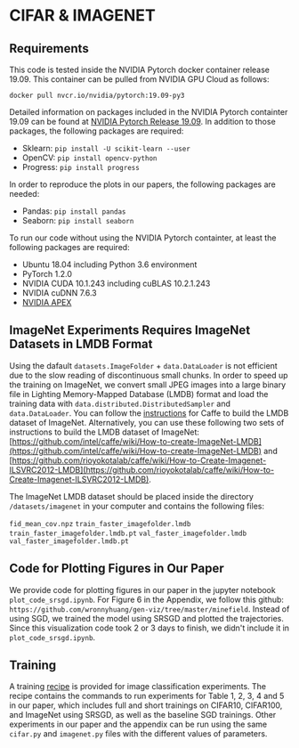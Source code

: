 # CIFAR & IMAGENET

## Requirements
This code is tested inside the NVIDIA Pytorch docker container release 19.09. This container can be pulled from NVIDIA GPU Cloud as follows:

`docker pull nvcr.io/nvidia/pytorch:19.09-py3`

Detailed information on packages included in the NVIDIA Pytorch containter 19.09 can be found at [NVIDIA Pytorch Release 19.09](https://docs.nvidia.com/deeplearning/frameworks/pytorch-release-notes/rel_19-09.html#rel_19-09). In addition to those packages, the following packages are required:

- Sklearn: `pip install -U scikit-learn --user`
- OpenCV: `pip install opencv-python`
- Progress: `pip install progress`

In order to reproduce the plots in our papers, the following packages are needed:

- Pandas: `pip install pandas`
- Seaborn: `pip install seaborn`

To run our code without using the NVIDIA Pytorch containter, at least the following packages are required:

- Ubuntu 18.04 including Python 3.6 environment
- PyTorch 1.2.0
- NVIDIA CUDA 10.1.243 including cuBLAS 10.2.1.243
- NVIDIA cuDNN 7.6.3
- [NVIDIA APEX](https://github.com/NVIDIA/apex)

## ImageNet Experiments Requires ImageNet Datasets in LMDB Format
Using the dafault `datasets.ImageFolder` + `data.DataLoader` is not efficient due to the slow reading of discontinuous small chunks. In order to speed up the training on ImageNet, we convert small JPEG images into a large binary file in Lighting Memory-Mapped Database (LMDB) format and load the training data with `data.distributed.DistributedSampler` and `data.DataLoader`. You can follow the [instructions](http://caffe.berkeleyvision.org/gathered/examples/imagenet.html) for Caffe to build the LMDB dataset of ImageNet. Alternatively, you can use these following two sets of instructions to build the LMDB dataset of ImageNet:[https://github.com/intel/caffe/wiki/How-to-create-ImageNet-LMDB](https://github.com/intel/caffe/wiki/How-to-create-ImageNet-LMDB) and [https://github.com/rioyokotalab/caffe/wiki/How-to-Create-Imagenet-ILSVRC2012-LMDB](https://github.com/rioyokotalab/caffe/wiki/How-to-Create-Imagenet-ILSVRC2012-LMDB).

The ImageNet LMDB dataset should be placed inside the directory `/datasets/imagenet` in your computer and contains the following files:

`fid_mean_cov.npz`  `train_faster_imagefolder.lmdb`  `train_faster_imagefolder.lmdb.pt`  `val_faster_imagefolder.lmdb`  `val_faster_imagefolder.lmdb.pt`

## Code for Plotting Figures in Our Paper
We provide code for plotting figures in our paper in the jupyter notebook `plot_code_srsgd.ipynb`. For Figure 6 in the Appendix, we follow this github: `https://github.com/wronnyhuang/gen-viz/tree/master/minefield`. Instead of using SGD, we trained the model using SRSGD and plotted the trajectories. Since this visualization code took 2 or 3 days to finish, we didn't include it in `plot_code_srsgd.ipynb`. 

## Training
A training [recipe](/cifar_imagenet/recipes.md) is provided for image classification experiments. The recipe contains the commands to run experiments for Table 1, 2, 3, 4 and 5 in our paper, which includes full and short trainings on CIFAR10, CIFAR100, and ImageNet using SRSGD, as well as the baseline SGD trainings. Other experiments in our paper and the appendix can be run using the same `cifar.py` and `imagenet.py` files with the different values of parameters.

